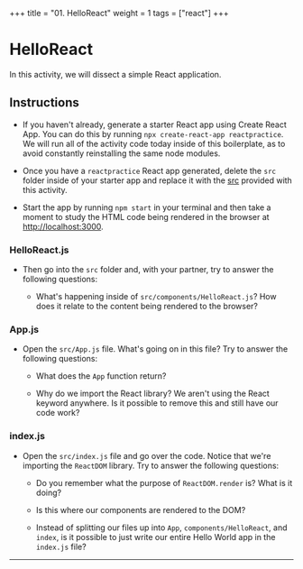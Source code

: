 +++
title = "01. HelloReact"
weight = 1
tags = ["react"] 
+++

# HelloReact

In this activity, we will dissect a simple React application.

## Instructions

* If you haven't already, generate a starter React app using Create React App. You can do this by running `npx create-react-app reactpractice`. We will run all of the activity code today inside of this boilerplate, as to avoid constantly reinstalling the same node modules.

* Once you have a `reactpractice` React app generated, delete the `src` folder inside of your starter app and replace it with the [src](starter/src) provided with this activity.

* Start the app by running `npm start` in your terminal and then take a moment to study the HTML code being rendered in the browser at [http://localhost:3000](http://localhost:3000).

### HelloReact.js

* Then go into the `src` folder and, with your partner, try to answer the following questions:

  * What's happening inside of `src/components/HelloReact.js`? How does it relate to the content being rendered to the browser?

### App.js

* Open the `src/App.js` file. What's going on in this file? Try to answer the following questions:

  * What does the `App` function return?

  * Why do we import the React library? We aren't using the React keyword anywhere. Is it possible to remove this and still have our code work?

### index.js

* Open the `src/index.js` file and go over the code. Notice that we're importing the `ReactDOM` library. Try to answer the following questions:

  * Do you remember what the purpose of `ReactDOM.render` is? What is it doing?

  * Is this where our components are rendered to the DOM?

  * Instead of splitting our files up into `App`, `components/HelloReact`, and `index`, is it possible to just write our entire Hello World app in the `index.js` file?

---